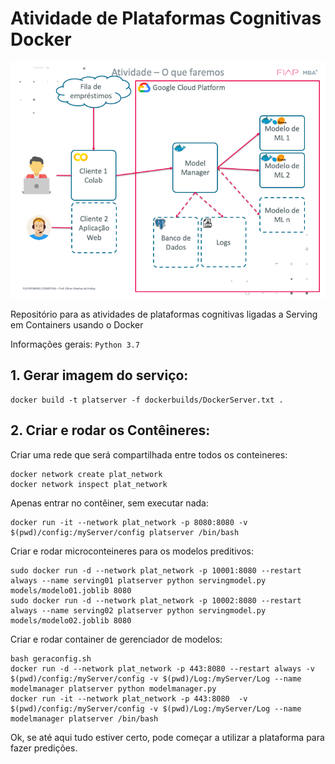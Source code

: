 # Atividade de Plataformas Cognitivas Docker  

![alt text](images/capa.png)

Repositório para as atividades de plataformas cognitivas ligadas a Serving em Containers usando o Docker


Informações gerais:
`Python 3.7`

## 1. Gerar imagem do serviço:


```
docker build -t platserver -f dockerbuilds/DockerServer.txt .
```

## 2. Criar e rodar os Contêineres:

Criar uma rede que será compartilhada entre todos os conteineres:  
```
docker network create plat_network
docker network inspect plat_network
```

Apenas entrar no contêiner, sem executar nada:
```
docker run -it --network plat_network -p 8080:8080 -v $(pwd)/config:/myServer/config platserver /bin/bash
```

Criar e rodar microconteineres para os modelos preditivos:  
```
sudo docker run -d --network plat_network -p 10001:8080 --restart always --name serving01 platserver python servingmodel.py models/modelo01.joblib 8080
sudo docker run -d --network plat_network -p 10002:8080 --restart always --name serving02 platserver python servingmodel.py models/modelo02.joblib 8080
```

Criar e rodar container de gerenciador de modelos:  
```
bash geraconfig.sh
docker run -d --network plat_network -p 443:8080 --restart always -v $(pwd)/config:/myServer/config -v $(pwd)/Log:/myServer/Log --name modelmanager platserver python modelmanager.py 
docker run -it --network plat_network -p 443:8080  -v $(pwd)/config:/myServer/config -v $(pwd)/Log:/myServer/Log --name modelmanager platserver /bin/bash

```

Ok, se até aqui tudo estiver certo, pode começar a utilizar a plataforma para fazer predições.
